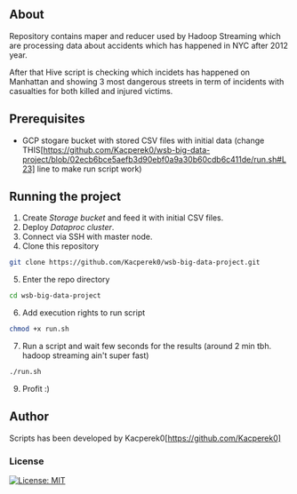 ## About

Repository contains maper and reducer used by Hadoop Streaming which are processing data about accidents which has happened in NYC after 2012 year.

After that Hive script is checking which incidets has happened on Manhattan and showing 3 most dangerous streets in term of incidents with casualties for both killed and injured victims.

## Prerequisites

- GCP stogare bucket with stored CSV files with initial data (change THIS[https://github.com/Kacperek0/wsb-big-data-project/blob/02ecb6bce5aefb3d90ebf0a9a30b60cdb6c411de/run.sh#L23] line to make run script work)

## Running the project

1. Create *Storage bucket* and feed it with initial CSV files.
2. Deploy *Dataproc cluster*.
3. Connect via SSH with master node.
4. Clone this repository
```bash
git clone https://github.com/Kacperek0/wsb-big-data-project.git
```
5. Enter the repo directory
```bash
cd wsb-big-data-project
```
6. Add execution rights to run script
```bash
chmod +x run.sh
```
7. Run a script and wait few seconds for the results (around 2 min tbh. hadoop streaming ain't super fast)
```bash
./run.sh
```
9. Profit :)

## Author
Scripts has been developed by Kacperek0[https://github.com/Kacperek0]

### License

[![License: MIT](https://img.shields.io/badge/License-MIT-yellow.svg)](https://opensource.org/licenses/MIT)
